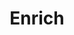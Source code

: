 ---
title: Enrich
excerpt: >-
  The Enrich resource enables you to retrieve details by passing in a search
  query containing a bank transaction description. The service enriches
  transaction data with multiple attributes, returning a transaction
  classification and three metadata components. The transaction classification
  will first determine if the transaction is of type payment, transfer,
  cash-withdrawal, bank-fee etc. The engine then derives merchant information,
  purchase location and prescribes an industry standard categorisation for each
  payment transaction.
api:
  file: enrich.json
  operationId: Enrich
deprecated: false
hidden: false
metadata:
  title: ''
  description: ''
  robots: index
next:
  description: ''
---
